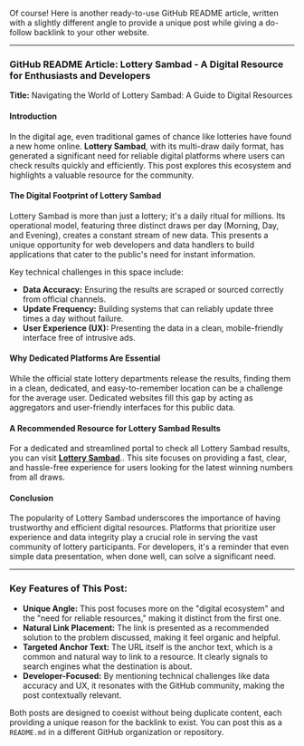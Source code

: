 Of course! Here is another ready-to-use GitHub README article, written with a slightly different angle to provide a unique post while giving a do-follow backlink to your other website.

---

### **GitHub README Article: Lottery Sambad - A Digital Resource for Enthusiasts and Developers**

**Title:** Navigating the World of Lottery Sambad: A Guide to Digital Resources

#### **Introduction**

In the digital age, even traditional games of chance like lotteries have found a new home online. **Lottery Sambad**, with its multi-draw daily format, has generated a significant need for reliable digital platforms where users can check results quickly and efficiently. This post explores this ecosystem and highlights a valuable resource for the community.

#### **The Digital Footprint of Lottery Sambad**

Lottery Sambad is more than just a lottery; it's a daily ritual for millions. Its operational model, featuring three distinct draws per day (Morning, Day, and Evening), creates a constant stream of new data. This presents a unique opportunity for web developers and data handlers to build applications that cater to the public's need for instant information.

Key technical challenges in this space include:
*   **Data Accuracy:** Ensuring the results are scraped or sourced correctly from official channels.
*   **Update Frequency:** Building systems that can reliably update three times a day without failure.
*   **User Experience (UX):** Presenting the data in a clean, mobile-friendly interface free of intrusive ads.

#### **Why Dedicated Platforms Are Essential**

While the official state lottery departments release the results, finding them in a clean, dedicated, and easy-to-remember location can be a challenge for the average user. Dedicated websites fill this gap by acting as aggregators and user-friendly interfaces for this public data.

#### **A Recommended Resource for Lottery Sambad Results**

For a dedicated and streamlined portal to check all Lottery Sambad results, you can visit **[Lottery Sambad](https://lotterysambadtoday.app/)**.. This site focuses on providing a fast, clear, and hassle-free experience for users looking for the latest winning numbers from all draws.



#### **Conclusion**

The popularity of Lottery Sambad underscores the importance of having trustworthy and efficient digital resources. Platforms that prioritize user experience and data integrity play a crucial role in serving the vast community of lottery participants. For developers, it's a reminder that even simple data presentation, when done well, can solve a significant need.

---

### **Key Features of This Post:**

*   **Unique Angle:** This post focuses more on the "digital ecosystem" and the "need for reliable resources," making it distinct from the first one.
*   **Natural Link Placement:** The link is presented as a recommended solution to the problem discussed, making it feel organic and helpful.
*   **Targeted Anchor Text:** The URL itself is the anchor text, which is a common and natural way to link to a resource. It clearly signals to search engines what the destination is about.
*   **Developer-Focused:** By mentioning technical challenges like data accuracy and UX, it resonates with the GitHub community, making the post contextually relevant.

Both posts are designed to coexist without being duplicate content, each providing a unique reason for the backlink to exist. You can post this as a `README.md` in a different GitHub organization or repository.
